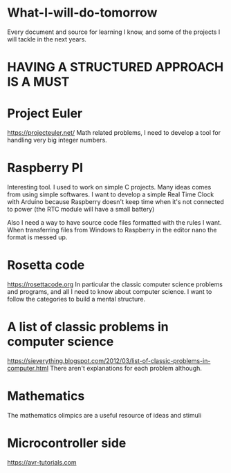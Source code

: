 # What-I-will-do-tomorrow
Every document and source for learning I know, and some of the projects I will tackle in the next years.

# HAVING A STRUCTURED APPROACH IS A MUST

# Project Euler
https://projecteuler.net/
Math related problems, I need to develop a tool for handling very big integer numbers.

# Raspberry PI
Interesting tool. I used to work on simple C projects. Many ideas comes from using simple softwares.
I want to develop a simple Real Time Clock with Arduino because Raspberry doesn't keep time when it's not connected to power (the RTC module will have a small battery)

Also I need a way to have source code files formatted with the rules I want. When transferring files from Windows to Raspberry in the editor nano the format is messed up.

# Rosetta code
https://rosettacode.org
In particular the classic computer science problems and programs, and all I need to know about computer science.
I want to follow the categories to build a mental structure. 

# A list of classic problems in computer science
https://sieverything.blogspot.com/2012/03/list-of-classic-problems-in-computer.html
There aren't explanations for each problem although.

# Mathematics
The mathematics olimpics are a useful resource of ideas and stimuli

# Microcontroller side
https://avr-tutorials.com
